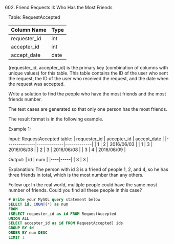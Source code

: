 602. Friend Requests II: Who Has the Most Friends

Table: RequestAccepted

| Column Name    | Type    |
|----------------|---------|
| requester_id   | int     |
| accepter_id    | int     |
| accept_date    | date    |
(requester_id, accepter_id) is the primary key (combination of columns with unique values) for this table.
This table contains the ID of the user who sent the request, the ID of the user who received the request, and the date when the request was accepted.
 

Write a solution to find the people who have the most friends and the most friends number.

The test cases are generated so that only one person has the most friends.

The result format is in the following example.

Example 1:

Input: 
RequestAccepted table:
| requester_id | accepter_id | accept_date |
|--------------|-------------|-------------|
| 1            | 2           | 2016/06/03  |
| 1            | 3           | 2016/06/08  |
| 2            | 3           | 2016/06/08  |
| 3            | 4           | 2016/06/09  |

Output: 
| id | num |
|----|-----|
| 3  | 3   |

Explanation: 
The person with id 3 is a friend of people 1, 2, and 4, so he has three friends in total, which is the most number than any others.
 

Follow up: In the real world, multiple people could have the same most number of friends. Could you find all these people in this case?

```sql
# Write your MySQL query statement below
SELECT id, COUNT(*) as num
FROM
(SELECT requester_id as id FROM RequestAccepted
UNION ALL 
SELECT accepter_id as id FROM RequestAccepted) ids
GROUP BY id
ORDER BY num DESC
LIMIT 1
```